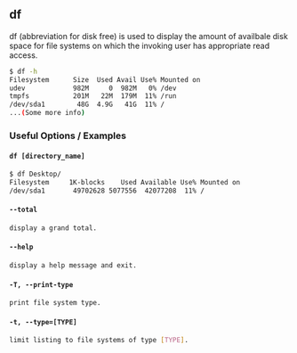 ---
---

df
--

df (abbreviation for disk free) is used to display the amount of availbale disk space for file systems on which the invoking user has appropriate read access.  

~~~ bash
$ df -h
Filesystem      Size  Used Avail Use% Mounted on
udev            982M     0  982M   0% /dev
tmpfs           201M   22M  179M  11% /run
/dev/sda1        48G  4.9G   41G  11% /
...(Some more info)
~~~

<!--more-->

### Useful Options / Examples

#### `df [directory_name]`

~~~ bash
$ df Desktop/
Filesystem     1K-blocks    Used Available Use% Mounted on
/dev/sda1       49702628 5077556  42077208  11% /
~~~

#### `--total`
~~~ bash
display a grand total.
~~~

#### `--help`
~~~ bash
display a help message and exit.
~~~

#### `-T, --print-type`
~~~ bash
print file system type.
~~~

#### `-t, --type=[TYPE]`
~~~ bash
limit listing to file systems of type [TYPE].
~~~
